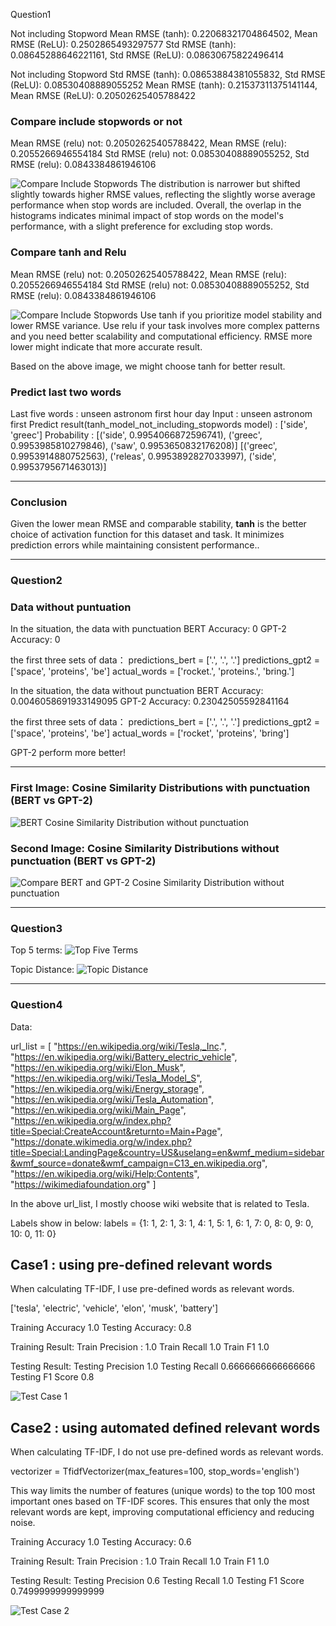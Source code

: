 Question1

Not including Stopword
Mean RMSE (tanh): 0.22068321704864502, Mean RMSE (ReLU): 0.2502865493297577
Std RMSE (tanh): 0.08645288646221161, Std RMSE (ReLU): 0.08630675822496414

Not including Stopword
Std RMSE (tanh): 0.08653884381055832, Std RMSE (ReLU): 0.08530408889055252
Mean RMSE (tanh): 0.21537311375141144, Mean RMSE (ReLU): 0.20502625405788422

### **Compare include stopwords or not**

Mean RMSE (relu) not: 0.20502625405788422, Mean RMSE (relu): 0.2055266946554184
Std RMSE (relu) not: 0.08530408889055252, Std RMSE (relu): 0.0843384861946106

![Compare Include Stopwords](images/Compare_include_stopwords.png)
The distribution is narrower but shifted slightly towards higher RMSE values, reflecting the slightly worse average performance when stop words are included.
Overall, the overlap in the histograms indicates minimal impact of stop words on the model's performance, with a slight preference for excluding stop words.

### **Compare tanh and Relu**

Mean RMSE (relu) not: 0.20502625405788422, Mean RMSE (relu): 0.2055266946554184
Std RMSE (relu) not: 0.08530408889055252, Std RMSE (relu): 0.0843384861946106

![Compare Include Stopwords](images/Compare_relu_tanh.png)
Use tanh if you prioritize model stability and lower RMSE variance.
Use relu if your task involves more complex patterns and you need better scalability and computational efficiency.
RMSE more lower might indicate that more accurate result.


Based on the above image, we might choose tanh for better result.


### **Predict last two words**
Last five words : unseen astronom first hour day
Input : unseen astronom first
Predict result(tanh_model_not_including_stopwords model) : ['side', 'greec']
Probability : 
[('side', 0.9954066872596741), ('greec', 0.9953985810279846), ('saw', 0.9953650832176208)]
[('greec', 0.9953914880752563), ('releas', 0.9953892827033997), ('side', 0.9953795671463013)]

---

### **Conclusion**
Given the lower mean RMSE and comparable stability, **tanh** is the better choice of activation function for this dataset and task. It minimizes prediction errors while maintaining consistent performance..

---

### **Question2**

### **Data without puntuation**

In the situation, the data with punctuation
BERT Accuracy: 0
GPT-2 Accuracy: 0

the first three sets of data：
predictions_bert = ['.', '.', '.']
predictions_gpt2 = ['space', 'proteins', 'be']
actual_words = ['rocket.', 'proteins.', 'bring.']


In the situation, the data without punctuation
BERT Accuracy: 0.0046058691933149095
GPT-2 Accuracy: 0.23042505592841164


the first three sets of data：
predictions_bert = ['.', '.', '.']
predictions_gpt2 = ['space', 'proteins', 'be']
actual_words = ['rocket', 'proteins', 'bring']


GPT-2 perform more better!

---

### **First Image: Cosine Similarity Distributions with punctuation (BERT vs GPT-2)**

![BERT Cosine Similarity Distribution without punctuation](images/Compare_BERT_and_GPT-2_Cosine_Similarity_Distribution_with_punctuation.png)


### **Second Image: Cosine Similarity Distributions without punctuation (BERT vs GPT-2)**

![Compare BERT and GPT-2 Cosine Similarity Distribution without punctuation](images/Compare_BERT_and_GPT-2_Cosine_Similarity_Distribution_without_punctuation.png)

---

### **Question3**

Top 5 terms:
![Top Five Terms](images/Top_5_Terms.png)

Topic Distance:
![Topic Distance](images/Topic_Distance.png)


---
### **Question4**

Data:

url_list = [
    "https://en.wikipedia.org/wiki/Tesla,_Inc.",
    "https://en.wikipedia.org/wiki/Battery_electric_vehicle",
    "https://en.wikipedia.org/wiki/Elon_Musk",
    "https://en.wikipedia.org/wiki/Tesla_Model_S",
    "https://en.wikipedia.org/wiki/Energy_storage",
    "https://en.wikipedia.org/wiki/Tesla_Automation",
    "https://en.wikipedia.org/wiki/Main_Page",
    "https://en.wikipedia.org/w/index.php?title=Special:CreateAccount&returnto=Main+Page",
    "https://donate.wikimedia.org/w/index.php?title=Special:LandingPage&country=US&uselang=en&wmf_medium=sidebar&wmf_source=donate&wmf_campaign=C13_en.wikipedia.org",
    "https://en.wikipedia.org/wiki/Help:Contents",
    "https://wikimediafoundation.org"
]

In the above url_list, I mostly choose wiki website that is related to Tesla.

Labels show in below:
labels = {1: 1, 2: 1, 3: 1, 4: 1, 5: 1, 6: 1, 7: 0, 8: 0, 9: 0, 10: 0, 11: 0}

## Case1 : using pre-defined relevant words
When calculating TF-IDF, I use pre-defined words as relevant words.

['tesla', 'electric', 'vehicle', 'elon', 'musk', 'battery']

Training Accuracy 1.0
Testing Accuracy:  0.8

Training Result:
Train Precision :  1.0
Train Recall 1.0
Train F1 1.0

Testing Result:
Testing Precision 1.0
Testing Recall 0.6666666666666666
Testing F1 Score 0.8

![Test Case 1](images/Q4_test_case1.png)

## Case2 : using automated defined relevant words
When calculating TF-IDF, I do not use pre-defined words as relevant words.

vectorizer = TfidfVectorizer(max_features=100, stop_words='english')

This way limits the number of features (unique words) to the top 100 most important ones based on TF-IDF scores. This ensures that only the most relevant words are kept, improving computational efficiency and reducing noise.

Training Accuracy 1.0
Testing Accuracy:  0.6

Training Result:
Train Precision :  1.0
Train Recall 1.0
Train F1 1.0

Testing Result:
Testing Precision 0.6
Testing Recall 1.0
Testing F1 Score 0.7499999999999999

![Test Case 2](images/Q4_test_case2.png)